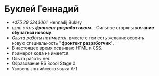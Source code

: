 # Буклей Геннадий
- *+375 29 3343061*, Hennadij Bukley
- _цель стать **фронтент разработчиком**._ - Сильные стороны **желание обучаться новому**. 
- *Опыта  работы не имеется*, вместе с тем есть желание освоить новую специальность __"фронтент разработчик"__. 
- В настоящее время осваиваю HTML и CSS.
- примеров кода не имеется.
- Опыта работы нет.
- Образование RS Scool Stage 0
- Уровень английского языка А-1
